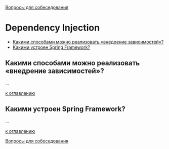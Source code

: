 [Вопросы для собеседования](README.md)

# Dependency Injection
+ [Какими способами можно реализовать «внедрение зависимостей»?](#Какими-способами-можно-реализовать-внедрение-зависимостей)
+ [Какими устроен Spring Framework?](#Какими-устроен-Spring-Framework)

## Какими способами можно реализовать «внедрение зависимостей»?
...

[к оглавлению](#Dependency-Injection)

## Какими устроен Spring Framework?
...

[к оглавлению](#Dependency-Injection)

[Вопросы для собеседования](README.md)